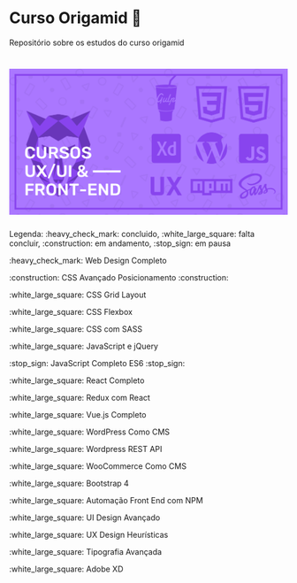 <h1> Curso Origamid 🐺</h1>
Repositório sobre os estudos do curso origamid
<h1 align="center">
    <img alt="Origamid" src="banner.png" width="700px" />
</h1>

<p>Legenda: :heavy_check_mark: concluido, :white_large_square: falta concluir, :construction: em andamento, :stop_sign: em pausa</p>

<p>:heavy_check_mark: Web Design Completo</p>
<p>:construction: CSS Avançado Posicionamento :construction:</p> 
<p>:white_large_square: CSS Grid Layout</p>
<p>:white_large_square: CSS Flexbox</p>
<p>:white_large_square: CSS com SASS</p>
<p>:white_large_square: JavaScript e jQuery </p>
<p>:stop_sign: JavaScript Completo ES6 :stop_sign:</p>
<p>:white_large_square: React Completo</p>
<p>:white_large_square: Redux com React</p>
<p>:white_large_square: Vue.js Completo</p>
<p>:white_large_square: WordPress Como CMS</p>
<p>:white_large_square: Wordpress REST API</p>
<p>:white_large_square: WooCommerce Como CMS</p>
<p>:white_large_square: Bootstrap 4</p>
<p>:white_large_square: Automação Front End com NPM</p>
<p>:white_large_square: UI Design Avançado</p>
<p>:white_large_square: UX Design Heurísticas</p>
<p>:white_large_square: Tipografia Avançada</p>
<p>:white_large_square: Adobe XD</p>
